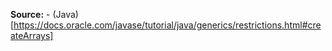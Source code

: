 
**Source:**
    - (Java)[https://docs.oracle.com/javase/tutorial/java/generics/restrictions.html#createArrays]